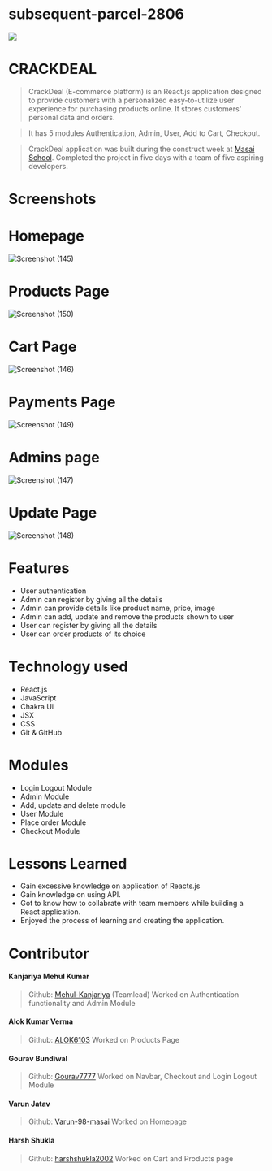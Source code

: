 # subsequent-parcel-2806
<img src="https://user-images.githubusercontent.com/112845916/221432286-98300753-7265-403a-b437-e57567d429ff.png"/>

# CRACKDEAL

> CrackDeal (E-commerce platform) is an React.js application designed to provide customers with a personalized easy-to-utilize user experience for purchasing products online. It stores customers' personal data and orders.

> It has 5 modules Authentication, Admin, User, Add to Cart, Checkout.

> CrackDeal application was built during the construct week at [Masai School](https://masaischool.com/). Completed the project in five days with a team of five aspiring developers.
# Screenshots
# Homepage
![Screenshot (145)](https://user-images.githubusercontent.com/112845916/221496830-378aef53-138f-41ae-bf32-152d0ab1badf.png)

# Products Page
![Screenshot (150)](https://user-images.githubusercontent.com/112845916/221497075-50069191-54ad-4648-b2db-faa00da16673.png)

# Cart Page
![Screenshot (146)](https://user-images.githubusercontent.com/112845916/221497175-daecbf60-65df-4903-80ae-a08b927ef908.png)

# Payments Page
![Screenshot (149)](https://user-images.githubusercontent.com/112845916/221497372-201c8b18-a30a-451b-85e5-ee7b2f2a4a1b.png)

# Admins page
![Screenshot (147)](https://user-images.githubusercontent.com/112845916/221497277-066a7a99-482a-47b9-b206-c3ba0687dd11.png)

# Update Page
![Screenshot (148)](https://user-images.githubusercontent.com/112845916/221497450-98c17e55-9c17-41ef-bb16-f386df2a6527.png)


# Features

- User authentication
- Admin can register by giving all the details
- Admin can provide details like product name, price, image
- Admin can add, update and remove the products shown to user
- User can register by giving all the details
- User can order products of its choice

# Technology used 

- React.js
- JavaScript
- Chakra Ui
- JSX
- CSS
- Git & GitHub

# Modules

- Login Logout Module
- Admin Module
- Add, update and delete module
- User Module
- Place order Module
- Checkout Module

# Lessons Learned

- Gain excessive knowledge on application of Reacts.js
- Gain knowledge on using API.
- Got to know how to collabrate with team members while building a React application.
- Enjoyed the process of learning and creating the application.

# Contributor

#### Kanjariya Mehul Kumar
> Github: [Mehul-Kanjariya](https://github.com/Mehul-Kanjariya) 
(Teamlead)
Worked on Authentication functionality and Admin Module
#### Alok Kumar Verma
> Github: [ALOK6103](https://github.com/ALOK6103)
Worked on Products Page

#### Gourav Bundiwal
>Github: [Gourav7777](https://github.com/Gourav7777)
Worked on Navbar, Checkout and Login Logout Module

#### Varun Jatav
>Github: [Varun-98-masai](https://github.com/Varun-98-masai)
Worked on Homepage

#### Harsh Shukla
>Github: [harshshukla2002](https://github.com/harshshukla2002)
Worked on Cart and Products page

